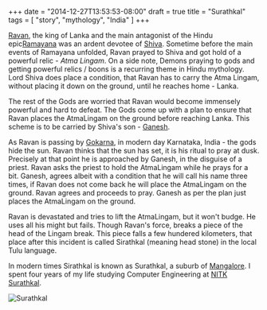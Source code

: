 +++
date = "2014-12-27T13:53:53-08:00"
draft = true
title = "Surathkal"
tags = [ "story", "mythology", "India" ]
+++

[Ravan](http://en.wikipedia.org/wiki/Ravan), the king of Lanka and the
main antagonist of the Hindu epic[Ramayana](http://en.wikipedia.org/wiki/Ramayana)
was an ardent devotee of [Shiva](http://en.wikipedia.org/wiki/Shiva).
Sometime before the main events of Ramayana unfolded, Ravan prayed to Shiva
and got hold of a powerful relic - *Atma Lingam*. On a side note, Demons
praying to gods and getting powerful relics / boons is a recurring theme in
Hindu mythology. Lord Shiva does place a condition, that Ravan has to carry the
Atma Lingam, without placing it down on the ground, until he reaches home - Lanka.

The rest of the Gods are worried that Ravan would become immensely powerful and hard
to defeat. The Gods come up with a plan to ensure that Ravan places the
AtmaLingam on the ground before reaching Lanka. This scheme is to be carried by
Shiva's son - [Ganesh](htps://en.wikipedia.org/wiki/Ganesh).

As Ravan is passing by [Gokarna](http://en.wikipedia.org/wiki/Gokarna), in
modern day Karnataka, India - the gods hide the sun. Ravan thinks that the sun
has set, it is his ritual to pray at dusk. Precisely at that point he is
approached by Ganesh, in the disguise of a priest. Ravan asks the priest to hold
the AtmaLingam while he prays for a bit. Ganesh, agrees albeit with a condition
that he will call his name three times, if Ravan does not come back he will place
the AtmaLingam on the ground. Ravan agrees and proceeds to pray. Ganesh as per
the plan just places the AtmaLingam on the ground.

Ravan is devastated and tries to lift the AtmaLingam, but it won't budge. He
uses all his might but fails. Though Ravan's force, breaks a piece of the head of
the Lingam break. This piece falls a few hundered kilometers, that place after
this incident is called Sirathkal (meaning head stone) in the local Tulu language.

In modern times Sirathkal is known as Surathkal, a suburb of
[Mangalore](http://en.wikipedia.org/wiki/Mangalore). I spent four years of my
life studying Computer Engineering at
[NITK Surathkal](http://en.wikipedia.org/wiki/National_Institute_of_Technology,_Karnataka).


![Surathkal](https://dl.dropboxusercontent.com/u/1467558/surathkal.jpg)

